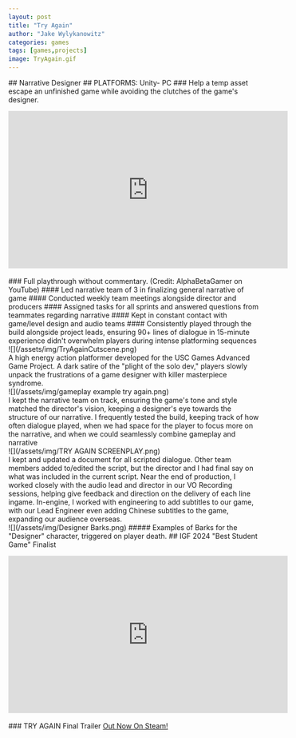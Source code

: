 ```yaml
---
layout: post
title: "Try Again"
author: "Jake Wylykanowitz"
categories: games
tags: [games,projects]
image: TryAgain.gif
---
```

<link href="path/to/lightbox.css" rel="stylesheet" />
## Narrative Designer
## PLATFORMS: Unity- PC
### Help a temp asset escape an unfinished game while avoiding the clutches of the game's designer.
<p align = "center"><iframe width="560" height="315" src="https://www.youtube.com/embed/b2c8enoeqMI" title="TRY AGAIN - Nolan North Stars as a Test Character in an Unfinished Sci-Fi Parkour Adventure!" frameborder="0" allow="accelerometer; autoplay; clipboard-write; encrypted-media; gyroscope; picture-in-picture; web-share" allowfullscreen></iframe></p>
### Full playthrough without commentary. (Credit: AlphaBetaGamer on YouTube)
#### Led narrative team of 3 in finalizing general narrative of game
#### Conducted weekly team meetings alongside director and producers
#### Assigned tasks for all sprints and answered questions from teammates regarding narrative
#### Kept in constant contact with game/level design and audio teams
#### Consistently played through the build alongside project leads, ensuring 90+ lines of dialogue in 15-minute experience didn't overwhelm players during intense platforming sequences
![](/assets/img/TryAgainCutscene.png)<br>
A high energy action platformer developed for the USC Games Advanced Game Project. A dark satire of the "plight of the solo dev," players slowly unpack the frustrations of a game designer with killer masterpiece syndrome.<br>
![](/assets/img/gameplay example try again.png)<br>
I kept the narrative team on track, ensuring the game's tone and style matched the director's vision, keeping a designer's eye towards the structure of our narrative.
I frequently tested the build, keeping track of how often dialogue played, when we had space for the player to focus more on the narrative, and when we could seamlessly combine gameplay and narrative <br>
![](/assets/img/TRY AGAIN SCREENPLAY.png)<br>
I kept and updated a document for all scripted dialogue. Other team members added to/edited the script, but the director and I had final say on what was included in the current script.
Near the end of production, I worked closely with the audio lead and director in our VO Recording sessions, helping give feedback and direction on the delivery of each line ingame. 
In-engine, I worked with engineering to add subtitles to our game, with our Lead Engineer even adding Chinese subtitles to the game, expanding our audience overseas.<br>
![](/assets/img/Designer Barks.png)
##### Examples of Barks for the "Designer" character, triggered on player death.
## IGF 2024 "Best Student Game" Finalist
<p align = "center"><iframe width="560" height="315" src="https://www.youtube.com/embed/KzFYLFumL9Y?si=h3XEa0J0tdAt-t97" title="YouTube video player" frameborder="0" allow="accelerometer; autoplay; clipboard-write; encrypted-media; gyroscope; picture-in-picture; web-share" allowfullscreen></iframe></p>
### TRY AGAIN Final Trailer
<a href = "https://store.steampowered.com/app/2448340/TRY_AGAIN/">Out Now On Steam!</a>
<script src="path/to/lightbox.js"></script>
